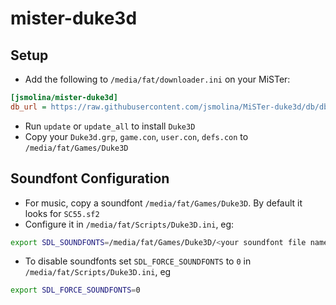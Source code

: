 # mister-duke3d

## Setup

* Add the following to `/media/fat/downloader.ini` on your MiSTer:

```ini
[jsmolina/mister-duke3d]
db_url = https://raw.githubusercontent.com/jsmolina/MiSTer-duke3d/db/db.json.zip
```

* Run `update` or `update_all` to install `Duke3D`
* Copy your `Duke3d.grp`, `game.con`, `user.con`, `defs.con` to `/media/fat/Games/Duke3D`

## Soundfont Configuration

* For music, copy a soundfont `/media/fat/Games/Duke3D`. By default it looks for
 `SC55.sf2`
* Configure it in `/media/fat/Scripts/Duke3D.ini`, eg:

```bash
export SDL_SOUNDFONTS=/media/fat/Games/Duke3D/<your soundfont file name here>
```

* To disable soundfonts set `SDL_FORCE_SOUNDFONTS` to `0` in `/media/fat/Scripts/Duke3D.ini`, eg

```bash
export SDL_FORCE_SOUNDFONTS=0
```

